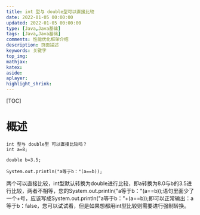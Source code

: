 ```yaml
---
title: int 型与 double型可以直接比较
date: 2022-01-05 00:00:00
updated: 2022-01-05 00:00:00
type: [Java,Java基础]
tags: [Java,Java基础]
comments: 性能优化框架介绍
description: 页面描述
keywords: 关键字
top_img:
mathjax:
katex:
aside:
aplayer:
highlight_shrink:
---
```




[TOC]

# 概述

```
int 型与 double型 可以直接比较吗？
int a=8;

double b=3.5;

System.out.println("a等于b："(a==b));

```

两个可以直接比较，int型默认转换为double进行比较，即a转换为8.0与b的3.5进行比较，两者不相等，您的System.out.println("a等于b："(a==b));语句里面少了一个+号，应该写成System.out.println("a等于b："+(a==b));即可以正常输出：a等于b：false，您可以试试看，但是如果想都用int型比较则需要进行强制转换。